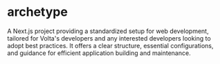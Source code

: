# archetype
A Next.js project providing a standardized setup for web development, tailored for Volta's developers and any interested developers looking to adopt best practices. It offers a clear structure, essential configurations, and guidance for efficient application building and maintenance.
